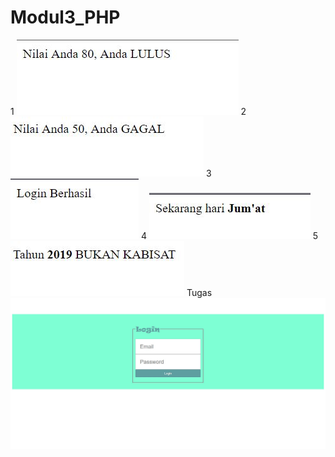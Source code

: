 # Modul3_PHP
1
![alt text](https://github.com/faizdiandra/Modul3_PHP/blob/master/1.JPG)
2
![alt text](https://github.com/faizdiandra/Modul3_PHP/blob/master/2.JPG)
3
![alt text](https://github.com/faizdiandra/Modul3_PHP/blob/master/3.JPG)
4
![alt text](https://github.com/faizdiandra/Modul3_PHP/blob/master/4.JPG)
5
![alt text](https://github.com/faizdiandra/Modul3_PHP/blob/master/5.JPG)
Tugas
![alt text](https://github.com/faizdiandra/Modul3_PHP/blob/master/Tugas.JPG)
